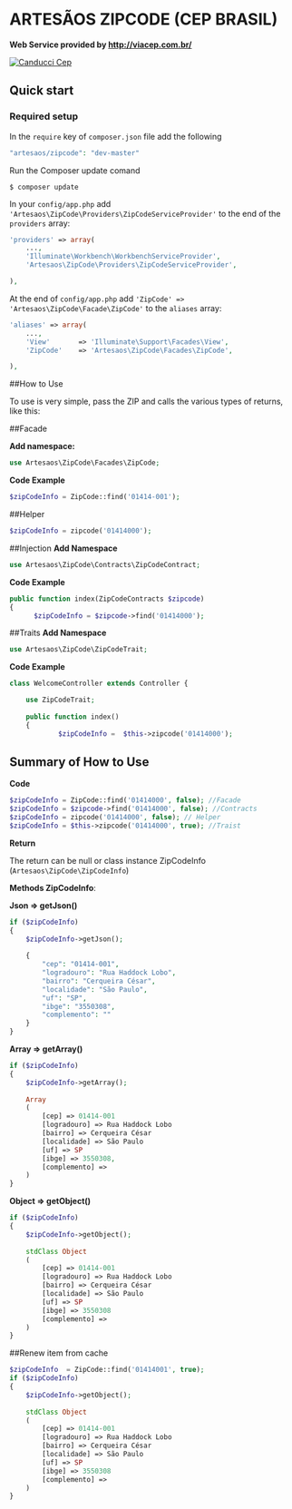 # ARTESÃOS ZIPCODE (CEP BRASIL)

__Web Service provided by http://viacep.com.br/__

[![Canducci Cep](https://fulviocanducci.files.wordpress.com/2015/01/1948132_691123557596602_6995479600312612395_n.png)](https://packagist.org/packages/canducci/cep)

## Quick start

### Required setup

In the `require` key of `composer.json` file add the following

```PHP
"artesaos/zipcode": "dev-master"
```

Run the Composer update comand

    $ composer update

In your `config/app.php` add `'Artesaos\ZipCode\Providers\ZipCodeServiceProvider'` to the end of the `providers` array:

```PHP
'providers' => array(
    ...,
    'Illuminate\Workbench\WorkbenchServiceProvider',
    'Artesaos\ZipCode\Providers\ZipCodeServiceProvider',

),
```

At the end of `config/app.php` add `'ZipCode' => 'Artesaos\ZipCode\Facade\ZipCode'` to the `aliases` array:

```PHP
'aliases' => array(
    ...,
    'View'       => 'Illuminate\Support\Facades\View',
    'ZipCode'    => 'Artesaos\ZipCode\Facades\ZipCode',

),
```

##How to Use

To use is very simple, pass the ZIP and calls the various types of returns, like this:

##Facade

__Add namespace:__
```PHP
use Artesaos\ZipCode\Facades\ZipCode;
```
__Code Example__
```PHP
$zipCodeInfo = ZipCode::find('01414-001');
```

##Helper

```PHP
$zipCodeInfo = zipcode('01414000');
```

##Injection
__Add Namespace__
```PHP
use Artesaos\ZipCode\Contracts\ZipCodeContract;
```
__Code Example__
```PHP
public function index(ZipCodeContracts $zipcode)
{
      $zipCodeInfo = $zipcode->find('01414000');
```

##Traits
__Add Namespace__
```PHP
use Artesaos\ZipCode\ZipCodeTrait;
```
__Code Example__
```PHP
class WelcomeController extends Controller {

	use ZipCodeTrait;
	
	public function index()
	{
      		$zipCodeInfo =	$this->zipcode('01414000');
```
## Summary of How to Use
__Code__
```PHP 
$zipCodeInfo = ZipCode::find('01414000', false); //Facade
$zipCodeInfo = $zipcode->find('01414000', false); //Contracts
$zipCodeInfo = zipcode('01414000', false); // Helper
$zipCodeInfo = $this->zipcode('01414000', true); //Traist
```
__Return__

The return can be null or class instance ZipCodeInfo (`Artesaos\ZipCode\ZipCodeInfo`) 

__Methods ZipCodeInfo__:

__Json => getJson()__
```PHP 
if ($zipCodeInfo) 
{
    $zipCodeInfo->getJson();
    
    {
        "cep": "01414-001",
        "logradouro": "Rua Haddock Lobo",
        "bairro": "Cerqueira César",
        "localidade": "São Paulo",
        "uf": "SP",
        "ibge": "3550308", 
        "complemento": ""
    }
}
```
__Array => getArray()__
```PHP   
if ($zipCodeInfo) 
{
    $zipCodeInfo->getArray();
    
    Array
    (
        [cep] => 01414-001
        [logradouro] => Rua Haddock Lobo
        [bairro] => Cerqueira César
        [localidade] => São Paulo
        [uf] => SP
        [ibge] => 3550308,
        [complemento] => 
    )
}
```
__Object => getObject()__
```PHP    
if ($zipCodeInfo) 
{
    $zipCodeInfo->getObject();
    
    stdClass Object
    (
        [cep] => 01414-001
        [logradouro] => Rua Haddock Lobo
        [bairro] => Cerqueira César
        [localidade] => São Paulo
        [uf] => SP
        [ibge] => 3550308
        [complemento] => 
    )
}
```

##Renew item from cache

```PHP
$zipCodeInfo  = ZipCode::find('01414001', true);			
if ($zipCodeInfo) 
{
    $zipCodeInfo->getObject();
   
    stdClass Object
    (
        [cep] => 01414-001
        [logradouro] => Rua Haddock Lobo
        [bairro] => Cerqueira César
        [localidade] => São Paulo
        [uf] => SP
        [ibge] => 3550308
        [complemento] => 
    )
}
```
